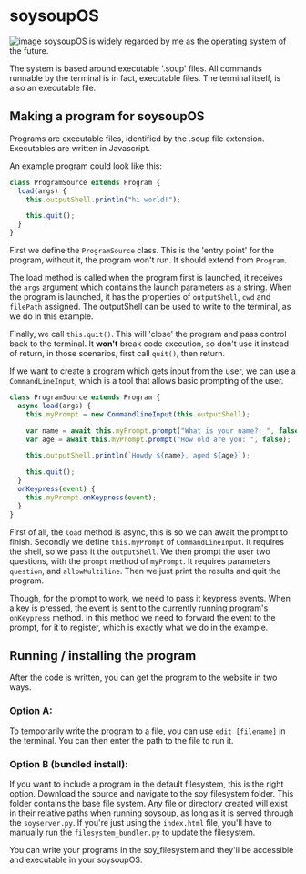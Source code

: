 # soysoupOS
![image](https://github.com/user-attachments/assets/05a70bb9-92f2-4045-8c74-f6cc2d05c1e0)
soysoupOS is widely regarded by me as the operating system of the future.

The system is based around executable '.soup' files. All commands runnable by the terminal is in fact, executable files. The terminal itself, is also an executable file.

## Making a program for soysoupOS

Programs are executable files, identified by the .soup file extension. Executables are written in Javascript.

An example program could look like this:

```js
class ProgramSource extends Program {
  load(args) {
    this.outputShell.println("hi world!");

    this.quit();
  }
}
```

First we define the `ProgramSource` class. This is the 'entry point' for the program, without it, the program won't run. It should extend from `Program`.

The load method is called when the program first is launched, it receives the `args` argument which contains the launch parameters as a string. When the program is launched, it has the properties of `outputShell`, `cwd` and `filePath` assigned. The outputShell can be used to write to the terminal, as we do in this example.

Finally, we call `this.quit()`. This will 'close' the program and pass control back to the terminal. It **won't** break code execution, so don't use it instead of return, in those scenarios, first call `quit()`, then return.

If we want to create a program which gets input from the user, we can use a `CommandLineInput`, which is a tool that allows basic prompting of the user.

```js
class ProgramSource extends Program {
  async load(args) {
    this.myPrompt = new CommandlineInput(this.outputShell);

    var name = await this.myPrompt.prompt("What is your name?: ", false);
    var age = await this.myPrompt.prompt("How old are you: ", false);

    this.outputShell.println(`Howdy ${name}, aged ${age}`);

    this.quit();
  }
  onKeypress(event) {
    this.myPrompt.onKeypress(event);
  }
}
```

First of all, the `load` method is async, this is so we can await the prompt to finish.
Secondly we define `this.myPrompt` of `CommandLineInput`. It requires the shell, so we pass it the `outputShell`.
We then prompt the user two questions, with the `prompt` method of `myPrompt`. It requires parameters `question`, and `allowMultiline`.
Then we just print the results and quit the program.

Though, for the prompt to work, we need to pass it keypress events. When a key is pressed, the event is sent to the currently running program's `onKeypress` method. In this method we need to forward the event to the prompt, for it to register, which is exactly what we do in the example.

## Running / installing the program

After the code is written, you can get the program to the website in two ways.

### Option A:

To temporarily write the program to a file, you can use `edit [filename]` in the terminal. You can then enter the path to the file to run it.

### Option B (bundled install):

If you want to include a program in the default filesystem, this is the right option.
Download the source and navigate to the soy_filesystem folder. This folder contains the base file system. Any file or directory created will exist in their relative paths when running soysoup, as long as it is served through the `soyserver.py`. If you're just using the `index.html` file, you'll have to manually run the `filesystem_bundler.py` to update the filesystem.

You can write your programs in the soy_filesystem and they'll be accessible and executable in your soysoupOS.
